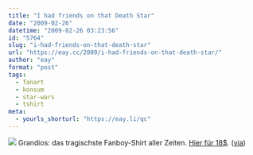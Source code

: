 ```yaml
---
title: "I had friends on that Death Star"
date: "2009-02-26"
datetime: "2009-02-26 03:23:56"
id: "5764"
slug: "i-had-friends-on-that-death-star"
url: "https://eay.cc/2009/i-had-friends-on-that-death-star/"
author: "eay"
format: "post"
tags:
  - fanart
  - konsum
  - star-wars
  - tshirt
meta:
  - yourls_shorturl: "https://eay.li/qc"
---
```


![](/uploads/2009/deathstartrauer.gif) Grandios: das tragischste Fanboy-Shirt aller Zeiten. [Hier für 18$](http://www.lookatmeshirts.com/details.php?pid=438). ([via](http://www.slashfilm.com/2009/02/25/cool-stuff-i-had-friends-on-that-death-star-t-shirt/))
